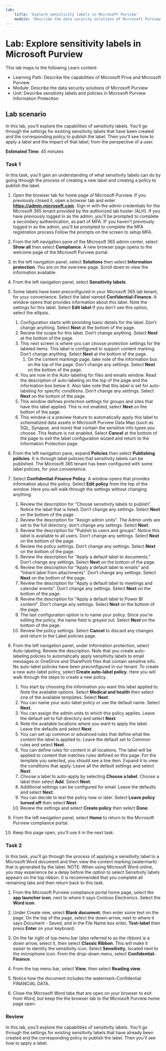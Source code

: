 ```yaml
---
lab:
    title: 'Explore sensitivity labels in Microsoft Purview'
    module: 'Describe the data security solutions of Microsoft Purview'
---
```


# Lab: Explore sensitivity labels in Microsoft Purview

This lab maps to the following Learn content:

- Learning Path: Describe the capabilities of Microsoft Priva and Microsoft Purview
- Module: Describe the data security solutions of Microsoft Purview
- Unit: Describe sensitivity labels and policies in Microsoft Purview Information Protection

## Lab scenario

In this lab, you'll explore the capabilities of sensitivity labels.  You'll go through the settings for existing sensitivity labels that have been created and the corresponding policy to publish the label.   Then you'll see how to apply a label and the impact of that label, from the perspective of a user.

**Estimated Time**: 45 minutes

### Task 1

In this task, you'll gain an understanding of what sensitivity labels can do by going through the process of creating a new label and creating a policy to publish the label.

1. Open the browser tab for home page of Microsoft Purview.  If you previously closed it, open a browser tab and enter **https://admin.microsoft.com**. Sign in with the admin credentials for the Microsoft 365 tenant provided by the authorized lab hoster (ALH). If you have previously logged in as the admin, you'll be prompted to complete a secondary authentication, as part of MFA. IF you haven't previously logged in as the admin, you'll be prompted to complete the MFA registration process.Follow the prompts on the screen to setup MFA.

1. From the left navigation pane of the Microsoft 365 admin center, select **Show all** then select **Compliance**.  A new browser page opens to the welcome page of the Microsoft Purview portal.

1. In the left navigation panel, select **Solutions** then select **Information protection**.  You are on the overview page. Scroll down to view the information available.

1. From the left navigation panel, select **Sensitivity labels**.

1. Some labels have been preconfigured in your Microsoft 365 lab tenant, for your convenience. Select the label named **Confidential-Finance**.  A window opens that provides information about this label.  Note the settings for this label.  Select **Edit label** If you don't see this option, select the ellipsis.
    1. Configuration starts with providing basic details for the label.  Don’t change anything.  Select **Next** at the bottom of the page.
    1. Review the scope for this label. Don’t change anything.  Select **Next** at the bottom of the page.
    1. This next screen is where you can choose protection settings for the labeled items. This label is configured to support content marking. Don’t change anything.  Select **Next** at the bottom of the page.
        1. On the content markings page, take note of the information box on the top of the page.  Don’t change any settings.  Select **Next** on the bottom of the page.
    1. You are now in the Auto-labeling for files and emails window.  Read the description of auto-labeling on the top of the page and the information box below it.  Also take note that this label is set for auto-labeling for specific conditions. Don’t change any settings.  Select **Next** on the bottom of the page.
    1. This window defines protection settings for groups and sites that have this label applied. This is not enabled, select **Next** on the bottom of the page.
    1. This window is a preview feature to automatically apply this label to schematized data assets in Microsoft Purview Data Map (such as SQL, Synapse, and more) that contain the sensitive info types you choose.  This feature is not enabled. Select **Cancel** at the bottom of the page to exit the label configuration wizard and return to the Information Protection page.

1. From the left navigation pane, expand **Policies** then select  **Publishing policies**.  It is through label policies that sensitivity labels can be published.  The Microsoft 365 tenant has been configured with some label policies, for your convenience.

1. Select **Confidential-Finance Policy**.  A window opens that provides information about the policy. Select **Edit policy** from the top of the window.  Here you will walk through the settings without changing anything.
    1. Review the description for “Choose sensitivity labels to publish”.  Notice the label that is listed.  Don’t change any settings.  Select **Next** on the bottom of the page.
    1. Review the description for "Assign admin units". The Admin units are set to the full directory, don't change any settings. Select **Next**.  
    1. Review the description for “Publish to users and groups”.  Notice this label is available to all users.  Don’t change any settings.  Select **Next** on the bottom of the page.
    1. Review the policy settings. Don’t change any settings.  Select **Next** on the bottom of the page.
    1. Review the description for "Apply a default label to documents." Don’t change any settings.  Select **Next** on the bottom of the page.
    1. Review the description for "Apply a default label to emails" and "Inherit label from attachments". Don’t change any settings.  Select **Next** on the bottom of the page.
    1. Review the description for "Apply a default label to meetings and calendar events". Don’t change any settings.  Select **Next** on the bottom of the page.
    1. Review the description for "Apply a default label to Power BI content". Don’t change any settings.  Select **Next** on the bottom of the page.
    1. The last configuration option is to name your policy.  Since you're editing the policy, the name field is greyed out.  Select **Next** on the bottom of the page.
    1. Review the policy settings. Select **Cancel** to discard any changes and return to the Label policies page.

1. From the left navigation panel, under Information protection, select Auto-labeling. Review the description. Note that you create auto-labeling policies to automatically apply sensitivity labels to email messages or OneDrive and SharePoint files that contain sensitive info. No auto-label policies have been preconfigured in our tenant. To create a new auto-label policy, select **Create auto-label policy**.  Here you will walk through the steps to create a new policy.
    1. You start by choosing the information you want this label applied to.  Note the available options.  Select **Medical and health** then select one of the available templates.  Select **Next**.
    1. You can name your auto-label policy or use the default name.  Select **Next**.
    1. You can assign the admin units to which this policy applies.  Leave the default set to full directory and select **Next**.
    1. Note the available locations where you want to apply the label.  Leave the defaults and select **Next**.
    1. You can set up common or advanced rules that define what the content the label is applied to.  Leave the default set to Common rules and select **Next**.
    1. You can define rules for content in all locations.  The label will be applied to content that matches rules defined on this page.  For the template you selected, you should see a line item. Expand it to view the conditions that apply.  Leave all the default settings  and select **Next**.
    1. Choose a label to auto-apply by selecting **Choose a label**.  Choose a label then select **Add**. Select **Next**.
    1. Additional settings can be configured for email. Leave the defaults and select **Next**.
    1. You can decide to test the policy now or later.  Select **Leave policy turned off** then select **Next**.
    1. Review the settings and select **Create policy** then select **Done**.

1. From the left navigation panel, select **Home** to return to the Microsoft Purview compliance portal.

1. Keep this page open, you'll use it in the next task.

### Task 2

In this task, you'll go through the process of applying a sensitivity label to a Microsoft Word document and then view the content marking (watermark) that is generated by the label. NOTE: When using Microsoft Word online, you may experience be a delay before the option to select Sensitivity labels appears on the top ribbon.  It is recommended that you complete all remaining labs and then return back to this task.

1. From the Microsoft Purview compliance portal home page, select the **app launcher icon**, next to where it says Contoso Electronics. Select the **Word icon**.  

1. Under Create new, select **Blank document**, then enter some text on the page.  On the top of the page, select the down-arrow, next to where it says Document - Saved, and in the File Name box enter, **Test-label** then press **Enter** on your keyboard.

1. On the far right of top menu bar (also referred to as the ribbon) is a down arrow, select it, then select **Classic Ribbon**.  This will make it easier to identity the sensitivity icon. Select **Sensitivity**, located next to the microphone icon. From the drop-down menu, select **Confidential-Finance**.  

1. From the top menu bar, select **View**, then select **Reading view**.

1. Notice how the document includes the watermark-Confidential FINANCIAL DATA..  

1. Close the Microsoft Word tabs that are open on your browser to exit from Word, but keep the the browser tab to the Microsoft Purview home page open.

### Review

In this lab, you'll explore the capabilities of sensitivity labels.  You'll go through the settings for existing sensitivity labels that have already been created and the corresponding policy to publish the label.   Then you'll see how to apply a label.
